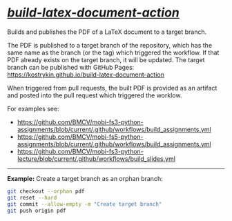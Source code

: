 # *[build-latex-document-action](https://github.com/kostrykin/build-latex-document-action)*

Builds and publishes the PDF of a LaTeX document to a target branch.

The PDF is published to a target branch of the repository, which has the same name as the branch (or the tag) which triggered the workflow. If that PDF already exists on the target branch, it will be updated. The target branch can be published with GitHub Pages: https://kostrykin.github.io/build-latex-document-action

When triggered from pull requests, the built PDF is provided as an artifact and posted into the pull request which triggered the worklow.

For examples see:
- <https://github.com/BMCV/mobi-fs3-python-assignments/blob/current/.github/workflows/build_assignments.yml>
- <https://github.com/BMCV/mobi-fs5-python-assignments/blob/current/.github/workflows/build_assignments.yml>
- <https://github.com/BMCV/mobi-fs3-python-lecture/blob/current/.github/workflows/build_slides.yml>

---

**Example:** Create a target branch as an orphan branch:
```bash
git checkout --orphan pdf
git reset --hard
git commit --allow-empty -m "Create target branch"
git push origin pdf
```
